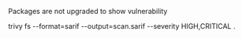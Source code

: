 Packages are not upgraded to show vulnerability

trivy fs --format=sarif --output=scan.sarif --severity HIGH,CRITICAL .
